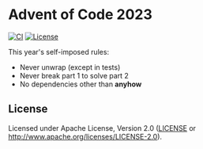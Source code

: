 # Advent of Code 2023

[![CI](https://img.shields.io/github/actions/workflow/status/gadomski/advent-of-code-2023/ci.yml?style=for-the-badge)](https://github.com/gadomski/advent-of-code-2023/actions/workflows/ci.yml)
[![License](https://img.shields.io/github/license/gadomski/advent-of-code-2023?style=for-the-badge)](./LICENSE)

This year's self-imposed rules:

- Never unwrap (except in tests)
- Never break part 1 to solve part 2
- No dependencies other than **anyhow**

## License

Licensed under Apache License, Version 2.0 ([LICENSE](./LICENSE) or <http://www.apache.org/licenses/LICENSE-2.0>).
